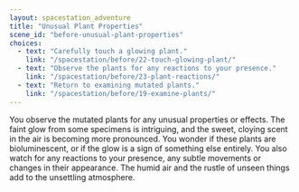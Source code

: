 ```yaml
---
layout: spacestation_adventure
title: "Unusual Plant Properties"
scene_id: "before-unusual-plant-properties"
choices:
  - text: "Carefully touch a glowing plant."
    link: "/spacestation/before/22-touch-glowing-plant/"
  - text: "Observe the plants for any reactions to your presence."
    link: "/spacestation/before/23-plant-reactions/"
  - text: "Return to examining mutated plants."
    link: "/spacestation/before/19-examine-plants/"
---
```


You observe the mutated plants for any unusual properties or effects. The faint glow from some specimens is intriguing, and the sweet, cloying scent in the air is becoming more pronounced. You wonder if these plants are bioluminescent, or if the glow is a sign of something else entirely. You also watch for any reactions to your presence, any subtle movements or changes in their appearance. The humid air and the rustle of unseen things add to the unsettling atmosphere.
